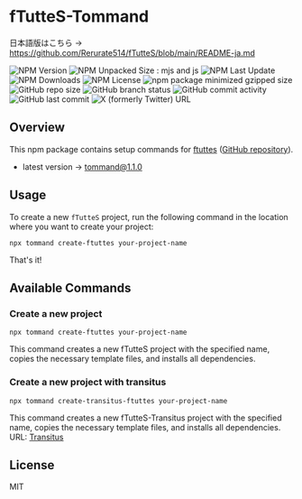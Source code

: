 # fTutteS-Tommand
日本語版はこちら -> https://github.com/Rerurate514/fTutteS/blob/main/README-ja.md

![NPM Version](https://img.shields.io/npm/v/tommand)
![NPM Unpacked Size : mjs and js](https://img.shields.io/npm/unpacked-size/tommand)
![NPM Last Update](https://img.shields.io/npm/last-update/tommand)
![NPM Downloads](https://img.shields.io/npm/dw/tommand)
![NPM License](https://img.shields.io/npm/l/tommand)
![npm package minimized gzipped size](https://img.shields.io/bundlejs/size/tommand)
![GitHub repo size](https://img.shields.io/github/repo-size/rerurate514/fTutteS-Tommand)
![GitHub branch status](https://img.shields.io/github/checks-status/rerurate514/fTutteS-Tommand/develop)
![GitHub commit activity](https://img.shields.io/github/commit-activity/m/rerurate514/fTutteS-Tommand)
![GitHub last commit](https://img.shields.io/github/last-commit/rerurate514/fTutteS-Tommand)
![X (formerly Twitter) URL](https://img.shields.io/twitter/url?url=https%3A%2F%2Fx.com%2Frerurate)

## Overview
This npm package contains setup commands for [ftuttes](https://www.npmjs.com/package/ftuttes) ([GitHub repository](https://github.com/Rerurate514/fTutteS)).

- latest version -> tommand@1.1.0

## Usage
To create a new `fTutteS` project, run the following command in the location where you want to create your project:

```shell
npx tommand create-ftuttes your-project-name
```

That's it!

## Available Commands
### Create a new project
```shell
npx tommand create-ftuttes your-project-name
```
This command creates a new fTutteS project with the specified name, copies the necessary template files, and installs all dependencies.

### Create a new project with transitus
```shell
npx tommand create-transitus-ftuttes your-project-name
```
This command creates a new fTutteS-Transitus project with the specified name, copies the necessary template files, and installs all dependencies.
URL: [Transitus](https://www.npmjs.com/package/transitus)


## License
MIT

